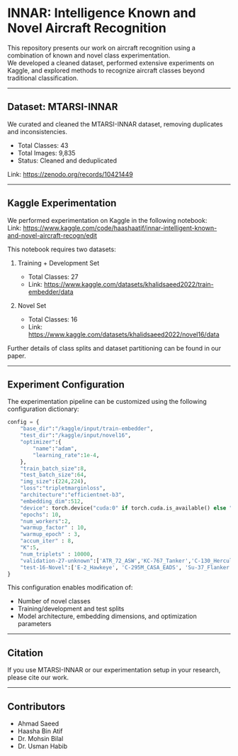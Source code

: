 INNAR: Intelligence Known and Novel Aircraft Recognition
=======================================================

This repository presents our work on aircraft recognition using a combination of known and novel class experimentation.  
We developed a cleaned dataset, performed extensive experiments on Kaggle, and explored methods to recognize aircraft classes beyond traditional classification.

-------------------------------------------------------
Dataset: MTARSI-INNAR
-------------------------------------------------------

We curated and cleaned the MTARSI-INNAR dataset, removing duplicates and inconsistencies.  

- Total Classes: 43  
- Total Images: 9,835  
- Status: Cleaned and deduplicated  

Link: https://zenodo.org/records/10421449

-------------------------------------------------------
Kaggle Experimentation
-------------------------------------------------------

We performed experimentation on Kaggle in the following notebook:  
Link: https://www.kaggle.com/code/haashaatif/innar-intelligent-known-and-novel-aircraft-recogn/edit 

This notebook requires two datasets:  

1. Training + Development Set  
   - Total Classes: 27  
   - Link: https://www.kaggle.com/datasets/khalidsaeed2022/train-embedder/data

2. Novel Set  
   - Total Classes: 16  
   - Link: https://www.kaggle.com/datasets/khalidsaeed2022/novel16/data

Further details of class splits and dataset partitioning can be found in our paper.

-------------------------------------------------------
Experiment Configuration
-------------------------------------------------------

The experimentation pipeline can be customized using the following configuration dictionary:
```python
config = {
    "base_dir":"/kaggle/input/train-embedder",
    "test_dir":"/kaggle/input/novel16",
    "optimizer":{
        "name":"adam",
        "learning_rate":1e-4,
    },
    "train_batch_size":8,
    "test_batch_size":64,
    "img_size":(224,224),
    "loss":"tripletmarginloss",
    "architecture":"efficientnet-b3",
    "embedding_dim":512,
    "device": torch.device("cuda:0" if torch.cuda.is_available() else "cpu"),
    "epochs": 10,
    "num_workers":2,
    "warmup_factor" : 10,
    "warmup_epoch" : 3,
    "accum_iter" : 8,
    "K":5,
    "num_triplets" : 10000,
    "validation-27-unknown":['ATR_72_ASW','KC-767_Tanker','C-130_Hercules','B-2_Spirit','F-16_Falcon'],
    "test-16-Novel":['E-2_Hawkeye', 'C-295M_CASA_EADS', 'Su-37_Flanker']
}
```

This configuration enables modification of:
- Number of novel classes
- Training/development and test splits
- Model architecture, embedding dimensions, and optimization parameters

-------------------------------------------------------
Citation
-------------------------------------------------------

If you use MTARSI-INNAR or our experimentation setup in your research, please cite our work.

-------------------------------------------------------
Contributors
-------------------------------------------------------

- Ahmad Saeed
- Haasha Bin Atif
- Dr. Mohsin Bilal
- Dr. Usman Habib
